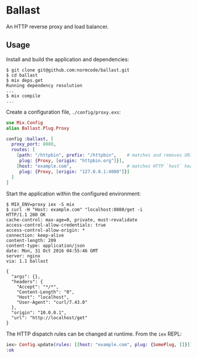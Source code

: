 # Ballast

An HTTP reverse proxy and load balancer.

## Usage ##

Install and build the application and dependencies:

    $ git clone git@github.com:normcode/ballast.git
    $ cd ballast
    $ mix deps.get
    Running dependency resolution
    ...
    $ mix compile
    ...

Create a configuration file, `./config/proxy.exs`:

```elixir
use Mix.Config
alias Ballast.Plug.Proxy

config :ballast, [
  proxy_port: 8080,
  routes: [
    [path: "/httpbin", prefix: "/httpbin",    # matches and removes URI prefix
     plug: {Proxy, [origin: "httpbin.org"]}],
    [host: "example.com",                     # matches HTTP `host` header
     plug: {Proxy, [origin: "127.0.0.1:4000"]}]
  ]
]
```

Start the application within the configured environment:

    $ MIX_ENV=proxy iex -S mix
    $ curl -H "Host: example.com" "localhost:8080/get -i
    HTTP/1.1 200 OK
    cache-control: max-age=0, private, must-revalidate
    access-control-allow-credentials: true
    access-control-allow-origin: *
    connection: keep-alive
    content-length: 209
    content-type: application/json
    date: Mon, 31 Oct 2016 04:55:46 GMT
    server: nginx
    via: 1.1 ballast

    {
      "args": {},
      "headers": {
        "Accept": "*/*",
        "Content-Length": "0",
        "Host": "localhost",
        "User-Agent": "curl/7.43.0"
      },
      "origin": "10.0.0.1",
      "url": "http://localhost/get"
    }

The HTTP dispatch rules can be changed at runtime. From the `iex` REPL:

```elixir
iex> Config.update(rules: [[host: "example.com", plug: {SomePlug, []}]])
:ok
```
